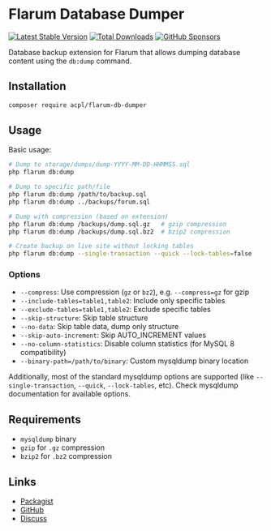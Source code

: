 # Flarum Database Dumper

[![Latest Stable Version](https://img.shields.io/packagist/v/acpl/flarum-db-dumper)](https://packagist.org/packages/acpl/flarum-db-dumper) [![Total Downloads](https://img.shields.io/packagist/dt/acpl/flarum-db-dumper.svg)](https://packagist.org/packages/acpl/flarum-db-dumper/stats) [![GitHub Sponsors](https://img.shields.io/badge/Donate-%E2%9D%A4-%23db61a2.svg?&logo=github&logoColor=white&labelColor=181717)](https://github.com/android-com-pl/flarum-db-dumper?sponsor=1)

Database backup extension for Flarum that allows dumping database content using the `db:dump` command.

## Installation

```sh
composer require acpl/flarum-db-dumper
```

## Usage

Basic usage:
```sh
# Dump to storage/dumps/dump-YYYY-MM-DD-HHMMSS.sql
php flarum db:dump

# Dump to specific path/file
php flarum db:dump /path/to/backup.sql
php flarum db:dump ../backups/forum.sql

# Dump with compression (based on extension)
php flarum db:dump /backups/dump.sql.gz   # gzip compression
php flarum db:dump /backups/dump.sql.bz2  # bzip2 compression

# Create backup on live site without locking tables
php flarum db:dump --single-transaction --quick --lock-tables=false
```

### Options

- `--compress`: Use compression (`gz` or `bz2`), e.g. `--compress=gz` for gzip
- `--include-tables=table1,table2`: Include only specific tables
- `--exclude-tables=table1,table2`: Exclude specific tables
- `--skip-structure`: Skip table structure
- `--no-data`: Skip table data, dump only structure
- `--skip-auto-increment`: Skip AUTO_INCREMENT values
- `--no-column-statistics`: Disable column statistics (for MySQL 8 compatibility)
- `--binary-path=/path/to/binary`: Custom mysqldump binary location

Additionally, most of the standard mysqldump options are supported (like `--single-transaction`, `--quick`, `--lock-tables`, etc).
Check mysqldump documentation for available options.

## Requirements

- `mysqldump` binary
- `gzip` for `.gz` compression
- `bzip2` for `.bz2` compression

## Links

- [Packagist](https://packagist.org/packages/acpl/flarum-db-dumper)
- [GitHub](https://github.com/android-com-pl/flarum-db-dumper)
- [Discuss](https://discuss.flarum.org/d/36911-database-dumper)
